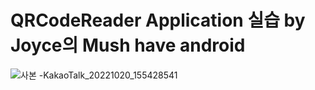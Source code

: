 # QRCodeReader Application 실습 by Joyce의 Mush have android
![사본 -KakaoTalk_20221020_155428541](https://user-images.githubusercontent.com/84887939/196877585-f29a43f7-25bc-4af7-8cb8-5ac1866c45ff.jpg)
